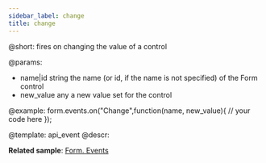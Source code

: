 ```yaml
---
sidebar_label: change
title: change
---          
```


@short: fires on changing the value of a control

@params:
- name|id			string		the name (or id, if the name is not specified) of the Form control
- new_value		any			a new value set for the control


@example:
form.events.on("Change",function(name, new_value){
	// your code here
});


@template: api_event
@descr:


**Related sample**: [Form. Events](https://snippet.dhtmlx.com/vyipsaoa)

